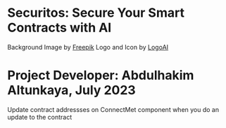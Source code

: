 # Securitos: Secure Your Smart Contracts with AI

Background Image by <a href="https://www.freepik.com/free-vector/curvy-elegant-background-blue-tones_6584549.htm">Freepik</a>
Logo and Icon by <a href="https://www.logoai.com/">LogoAI</a>

# Project Developer: Abdulhakim Altunkaya, July 2023

Update contract addressses on ConnectMet component when you do an update to the contract